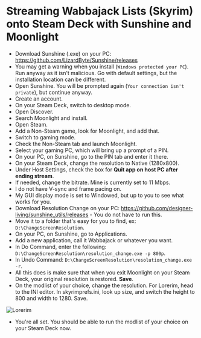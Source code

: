 # Streaming Wabbajack Lists (Skyrim) onto Steam Deck with Sunshine and Moonlight
- Download Sunshine (.exe) on your PC: https://github.com/LizardByte/Sunshine/releases
- You may get a warning when you install (`Windows protected your PC`). Run anyway as it isn't malicious. Go with default settings, but the installation location can be different.
- Open Sunshine. You will be prompted again (`Your connection isn't private`), but continue anyway.
- Create an account.
- On your Steam Deck, switch to desktop mode.
- Open Discover.
- Search Moonlight and install.
- Open Steam.
- Add a Non-Steam game, look for Moonlight, and add that.
- Switch to gaming mode. 
- Check the Non-Steam tab and launch Moonlight.
- Select your gaming PC, which will bring up a prompt of a PIN.
- On your PC, on Sunshine, go to the PIN tab and enter it there.
- On your Steam Deck, change the resolution to Native (1280x800).
- Under Host Settings, check the box for **Quit app on host PC after ending stream**.
- If needed, change the bitrate. Mine is currently set to 11 Mbps.
- I do not have V-sync and frame pacing on.
- My GUI display mode is set to Windowed, but up to you to see what works for you.
- Download Resolution Change on your PC: https://github.com/designer-living/sunshine_utils/releases - You do not have to run this.
- Move it to a folder that's easy for you to find, ex: `D:\ChangeScreenResolution`.
- On your PC, on Sunshine, go to Applications.
- Add a new application, call it Wabbajack or whatever you want.
- In Do Command, enter the following: `D:\ChangeScreenResolution\resolution_change.exe -p 800p`.
- In Undo Command: `D:\ChangeScreenResolution\resolution_change.exe -r`.
- All this does is make sure that when you exit Moonlight on your Steam Deck, your original resolution is restored. **Save**.
- On the modlist of your choice, change the resolution. For Lorerim, head to the INI editor. In skyrimprefs.ini, look up size, and switch the height to 800 and width to 1280. Save.

![Lorerim](https://imgur.com/7GgysM6.png)
- You're all set. You should be able to run the modlist of your choice on your Steam Deck now.
